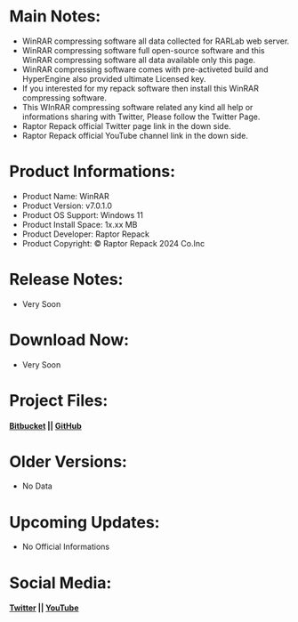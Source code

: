 # Main Notes:
- WinRAR compressing software all data collected for RARLab web server.
- WinRAR compressing software full open-source software and this WinRAR compressing software all data available only this page.
- WinRAR compressing software comes with pre-activeted build and HyperEngine also provided ultimate Licensed key.
- If you interested for my repack software then install this WinRAR compressing software.
- This WInRAR compressing software related any kind all help or informations sharing with Twitter, Please follow the Twitter Page.
- Raptor Repack official Twitter page link in the down side.
- Raptor Repack official YouTube channel link in the down side. 

# Product Informations:
- Product Name: WinRAR
- Product Version: v7.0.1.0
- Product OS Support: Windows 11
- Product Install Space: 1x.xx MB
- Product Developer: Raptor Repack
- Product Copyright: © Raptor Repack 2024 Co.Inc

# Release Notes:
- Very Soon

# Download Now:
- Very Soon

# Project Files:
#### [Bitbucket](https://bitbucket.org/raptor_repack/winrar/src/WinRAR) || [GitHub](https://github.com/RaptorRepackHub/WinRAR)

# Older Versions:
- No Data

# Upcoming Updates:
- No Official Informations

# Social Media:
#### [Twitter](https://www.x.com/RaptorRepack) || [YouTube](https://www.youtube.com/@RaptorRepack)
